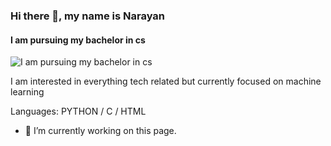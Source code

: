 ### Hi there 👋, my name is Narayan
#### I am pursuing my bachelor in cs
![I am pursuing my bachelor in cs](https://gifimage.net/wp-content/uploads/2017/10/cat-shitposting-gif-1.gif)

I am interested in everything tech related but currently focused on machine learning 

Languages: PYTHON / C /  HTML 

- 🔭 I’m currently working on this page. 




